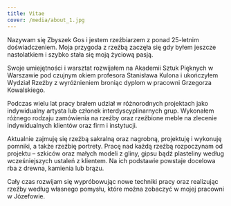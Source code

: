 ```yaml
---
title: Vitae
cover: /media/about_1.jpg
---
```


Nazywam się Zbyszek Gos i jestem rzeźbiarzem z ponad 25-letnim doświadczeniem. Moja przygoda z rzeźbą zaczęła się gdy byłem jeszcze nastolatkiem i szybko stała się moją życiową pasją.


Swoje umiejętności i warsztat rozwijałem na Akademii Sztuk Pięknych w Warszawie pod czujnym okiem profesora Stanisława Kulona i ukończyłem Wydział Rzeźby z wyróżnieniem broniąc dyplom w pracowni Grzegorza Kowalskiego.


Podczas wielu lat pracy brałem udział w różnorodnych projektach jako indywidualny artysta lub członek interdyscyplinarnych grup. Wykonałem różnego rodzaju zamówienia na rzeźby oraz rzeźbione meble na zlecenie indywidualnych klientów oraz firm i instytucji.


Aktualnie zajmuję się rzeźbą sakralną oraz nagrobną, projektuję i wykonuję pomniki, a także rzeźbię portrety. Pracę nad każdą rzeźbą rozpoczynam od projektu – szkiców oraz małych modeli z gliny, gipsu bądź plasteliny według wcześniejszych ustaleń z klientem. Na ich podstawie powstaje docelowa rba z drewna, kamienia lub brązu.


Cały czas rozwijam się wypróbowując nowe techniki pracy oraz realizując rzeźby według własnego pomysłu, które można zobaczyć w mojej pracowni w Józefowie.
